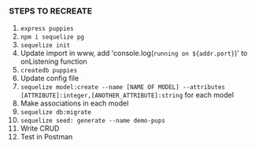 ### STEPS TO RECREATE
   
1. `express puppies`
2. `npm i sequelize pg`
3. `sequelize init`
8. Update import in www, add 'console.log(`running on ${addr.port}`)' to onListening function
4. `createdb puppies`
5. Update config file
6. `sequelize model:create --name [NAME OF MODEL] --attributes [ATTRIBUTE]:integer,[ANOTHER_ATTRIBUTE]:string` for each model
7. Make associations in each model
8. `sequelize db:migrate`
9. `sequelize seed: generate --name demo-pups`
8. Write CRUD
9. Test in Postman